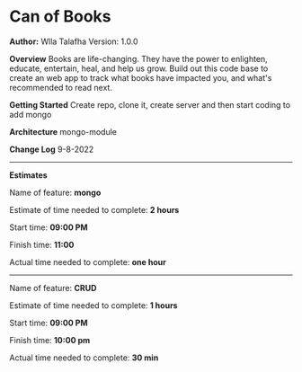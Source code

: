 # Can of Books

**Author:** Wlla Talafha Version: 1.0.0

**Overview**
Books are life-changing. They have the power to enlighten, educate, entertain, heal, and help us grow. Build out this code base to create an web app to track what books have impacted you, and what's recommended to read next.

**Getting Started**
Create repo, clone it, create server and then start coding to add mongo

**Architecture**
mongo-module

**Change Log**
9-8-2022

---
**Estimates**

Name of feature: **mongo**

Estimate of time needed to complete: **2 hours**

Start time: **09:00 PM**

Finish time: **11:00**

Actual time needed to complete: **one hour**

---

Name of feature: **CRUD**

Estimate of time needed to complete: **1 hours**

Start time: **09:00 PM**

Finish time: **10:00 pm**

Actual time needed to complete: **30 min**
